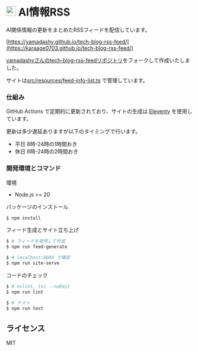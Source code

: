 # <img src="src/site/images/icon-transparent.png" height=26> AI情報RSS
AI関係情報の更新をまとめたRSSフィードを配信しています。  

[https://yamadashy.github.io/tech-blog-rss-feed/](https://karaage0703.github.io/tech-blog-rss-feed/)

[yamadashyさんのtech-blog-rss-feedリポジトリ](https://github.com/yamadashy/tech-blog-rss-feed)をフォークして作成いたしました。

サイトは[src/resources/feed-info-list.ts](https://github.com/karaage0703/tech-blog-rss-feed/blob/main/src/resources/feed-info-list.ts) で管理しています。


### 仕組み
GitHub Actions で定期的に更新されており、サイトの生成は [Eleventy](https://www.11ty.dev/) を使用しています。

更新は多少遅延ありますが以下のタイミングで行います。
- 平日 8時-24時の1時間おき
- 休日 8時-24時の2時間おき

### 開発環境とコマンド
環境
- Node.js >= 20

パッケージのインストール
```bash
$ npm install
```

フィード生成とサイト立ち上げ
```bash
$ # フィードを取得して作成
$ npm run feed-generate

$ # localhost:8080 で確認
$ npm run site-serve
```

コードのチェック
```bash
$ # eslint, tsc --noEmit
$ npm run lint

$ # テスト
$ npm run test
```

## ライセンス
MIT
